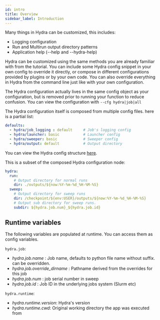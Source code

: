 ```yaml
---
id: intro
title: Overview
sidebar_label: Introduction
---
```


Many things in Hydra can be customized, this includes:
* Logging configuration
* Run and Multirun output directory patterns
* Application help (--help and --hydra-help)

Hydra can be customized using the same methods you are already familiar with from the tutorial.
You can include some Hydra config snippet in your own config to override it directly, or compose in different
configurations provided by plugins or by your own code. You can also override everything in Hydra from the command 
line just like with your own configuration.

The Hydra configuration actually lives in the same config object as your configuration, but is removed prior to running
your function to reduce confusion.
You can view the configuration with `--cfg hydra|job|all`

The Hydra configuration itself is composed from multiple config files. here is a partial list:
```yaml
defaults:
  - hydra/job_logging : default     # Job's logging config
  - hydra/launcher: basic           # Launcher config
  - hydra/sweeper: basic            # Sweeper config
  - hydra/output: default           # Output directory
```
You can view the Hydra config structure [here](https://github.com/facebookresearch/hydra/tree/0.11_branch/hydra/conf).

This is a subset of the composed Hydra configuration node:

```yaml
hydra:
  run:
    # Output directory for normal runs
    dir: ./outputs/${now:%Y-%m-%d_%H-%M-%S}
  sweep:
    # Output directory for sweep runs
    dir: /checkpoint/${env:USER}/outputs/${now:%Y-%m-%d_%H-%M-%S}
    # Output sub directory for sweep runs.
    subdir: ${hydra.job.num}_${hydra.job.id}
```

## Runtime variables
The following variables are populated at runtime.
You can access them as config variables.

`hydra.job`:
- *hydra.job.name* : Job name, defaults to python file name without suffix. can be overridden.
- *hydra.job.override_dirname* : Pathname derived from the overrides for this job
- *hydra.job.num* : job serial number in sweep
- *hydra.job.id* : Job ID in the underlying jobs system (Slurm etc) 

`hydra.runtime`:
- *hydra.runtime.version*: Hydra's version
- *hydra.runtime.cwd*: Original working directory the app was executed from


